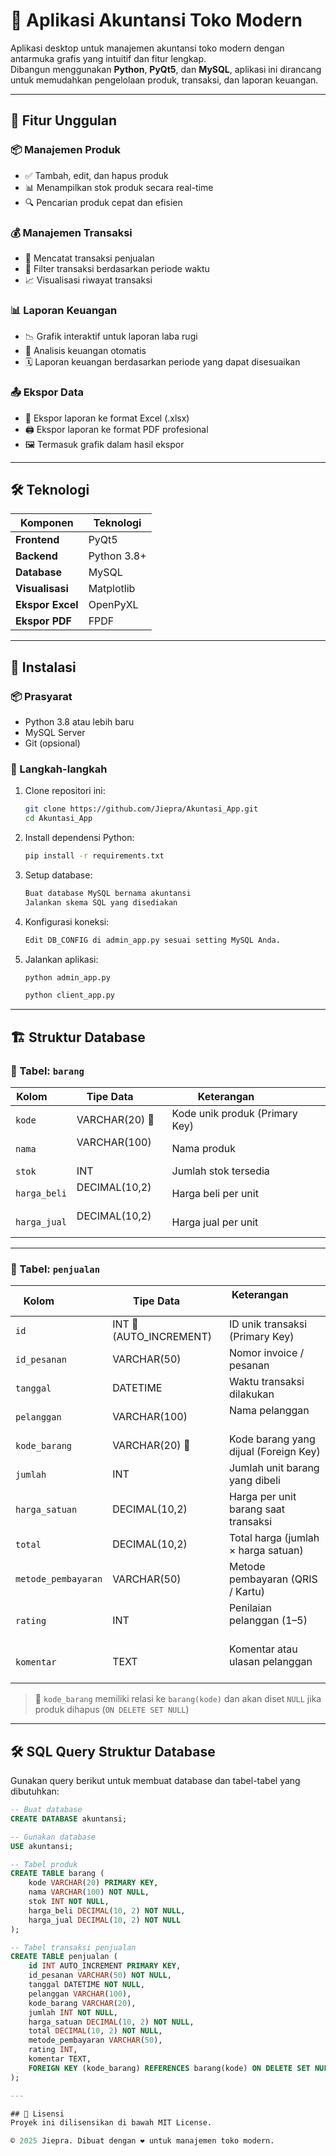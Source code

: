 # 🏪 Aplikasi Akuntansi Toko Modern

Aplikasi desktop untuk manajemen akuntansi toko modern dengan antarmuka grafis yang intuitif dan fitur lengkap.  
Dibangun menggunakan **Python**, **PyQt5**, dan **MySQL**, aplikasi ini dirancang untuk memudahkan pengelolaan produk, transaksi, dan laporan keuangan.

---

## 🌟 Fitur Unggulan

### 📦 Manajemen Produk
- ✅ Tambah, edit, dan hapus produk
- 📊 Menampilkan stok produk secara real-time
- 🔍 Pencarian produk cepat dan efisien

### 💰 Manajemen Transaksi
- 🧾 Mencatat transaksi penjualan
- 📅 Filter transaksi berdasarkan periode waktu
- 📈 Visualisasi riwayat transaksi

### 📊 Laporan Keuangan
- 📉 Grafik interaktif untuk laporan laba rugi
- 🔢 Analisis keuangan otomatis
- 🗓️ Laporan keuangan berdasarkan periode yang dapat disesuaikan

### 📤 Ekspor Data
- 📄 Ekspor laporan ke format Excel (.xlsx)
- 🖨️ Ekspor laporan ke format PDF profesional
- 🖼️ Termasuk grafik dalam hasil ekspor

---

## 🛠️ Teknologi

| Komponen       | Teknologi     |
|----------------|----------------|
| **Frontend**   | PyQt5          |
| **Backend**    | Python 3.8+    |
| **Database**   | MySQL          |
| **Visualisasi**| Matplotlib     |
| **Ekspor Excel**| OpenPyXL      |
| **Ekspor PDF** | FPDF           |

---

## 🚀 Instalasi

### 📦 Prasyarat
- Python 3.8 atau lebih baru
- MySQL Server
- Git (opsional)

### 🔧 Langkah-langkah
1. Clone repositori ini:
   ```bash
   git clone https://github.com/Jiepra/Akuntasi_App.git
   cd Akuntasi_App
2. Install dependensi Python:
   ```bash
   pip install -r requirements.txt
3. Setup database:
   ```bash
   Buat database MySQL bernama akuntansi
   Jalankan skema SQL yang disediakan
4. Konfigurasi koneksi:
   ```bash
   Edit DB_CONFIG di admin_app.py sesuai setting MySQL Anda.
6. Jalankan aplikasi:
   ```bash
   python admin_app.py

   python client_app.py

---

## 🏗️ Struktur Database

### 📑 Tabel: `barang`
| Kolom         | Tipe Data        | Keterangan                 |
|---------------|------------------|-----------------------------|
| `kode`        | VARCHAR(20) 🔑   | Kode unik produk (Primary Key) |
| `nama`        | VARCHAR(100)     | Nama produk                   |
| `stok`        | INT              | Jumlah stok tersedia         |
| `harga_beli`  | DECIMAL(10,2)    | Harga beli per unit          |
| `harga_jual`  | DECIMAL(10,2)    | Harga jual per unit          |

---

### 📑 Tabel: `penjualan`
| Kolom                | Tipe Data        | Keterangan                             |
|----------------------|------------------|----------------------------------------|
| `id`                 | INT 🔑 (AUTO_INCREMENT) | ID unik transaksi (Primary Key)       |
| `id_pesanan`         | VARCHAR(50)      | Nomor invoice / pesanan                |
| `tanggal`            | DATETIME         | Waktu transaksi dilakukan              |
| `pelanggan`          | VARCHAR(100)     | Nama pelanggan                         |
| `kode_barang`        | VARCHAR(20) 🔗   | Kode barang yang dijual (Foreign Key)  |
| `jumlah`             | INT              | Jumlah unit barang yang dibeli         |
| `harga_satuan`       | DECIMAL(10,2)    | Harga per unit barang saat transaksi   |
| `total`              | DECIMAL(10,2)    | Total harga (jumlah × harga satuan)    |
| `metode_pembayaran`  | VARCHAR(50)      | Metode pembayaran (QRIS / Kartu)       |
| `rating`             | INT              | Penilaian pelanggan (1–5)              |
| `komentar`           | TEXT             | Komentar atau ulasan pelanggan         |

> 🔗 `kode_barang` memiliki relasi ke `barang(kode)` dan akan diset `NULL` jika produk dihapus (`ON DELETE SET NULL`)

---

## 🛠️ SQL Query Struktur Database

Gunakan query berikut untuk membuat database dan tabel-tabel yang dibutuhkan:

```sql
-- Buat database
CREATE DATABASE akuntansi;

-- Gunakan database
USE akuntansi;

-- Tabel produk
CREATE TABLE barang (
    kode VARCHAR(20) PRIMARY KEY,
    nama VARCHAR(100) NOT NULL,
    stok INT NOT NULL,
    harga_beli DECIMAL(10, 2) NOT NULL,
    harga_jual DECIMAL(10, 2) NOT NULL
);

-- Tabel transaksi penjualan
CREATE TABLE penjualan (
    id INT AUTO_INCREMENT PRIMARY KEY,
    id_pesanan VARCHAR(50) NOT NULL,
    tanggal DATETIME NOT NULL,
    pelanggan VARCHAR(100),
    kode_barang VARCHAR(20),
    jumlah INT NOT NULL,
    harga_satuan DECIMAL(10, 2) NOT NULL,
    total DECIMAL(10, 2) NOT NULL,
    metode_pembayaran VARCHAR(50),
    rating INT,
    komentar TEXT,
    FOREIGN KEY (kode_barang) REFERENCES barang(kode) ON DELETE SET NULL
);

---

## 📜 Lisensi
Proyek ini dilisensikan di bawah MIT License.

© 2025 Jiepra. Dibuat dengan ❤️ untuk manajemen toko modern.
